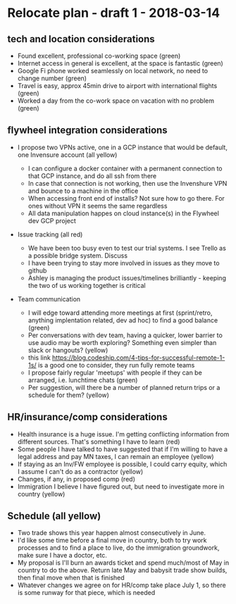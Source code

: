 # Relocate plan - draft 1 - 2018-03-14

## tech and location considerations
  - Found excellent, professional co-working space (green)
  - Internet access in general is excellent, at the space is fantastic (green)
  - Google Fi phone worked seamlessly on local network, no need to change number (green)
  - Travel is easy, approx 45min drive to airport with international flights (green)
  - Worked a day from the co-work space on vacation with no problem (green)

## flywheel integration considerations
  - I propose two VPNs active, one in a GCP instance that would be default, one Invensure account (all yellow)
    - I can configure a docker container with a permanent connection to that GCP instance, and do all ssh from there
    - In case that connection is not working, then use the Invenshure VPN and bounce to a machine in the office
    - When accessing front end of installs? Not sure how to go there. For ones without VPN it seems the same regardless
    - All data manipulation happes on cloud instance(s) in the Flywheel dev GCP project

  - Issue tracking (all red)
    - We have been too busy even to test our trial systems. I see Trello as a possible bridge system. Discuss
    - I have been trying to stay more involved in issues as they move to github
    - Ashley is managing the product issues/timelines brilliantly - keeping the two of us working together is critical

  - Team communication
    - I will edge toward attending more meetings at first (sprint/retro, anything implentation related, dev ad hoc) to find a good balance (green)
    - Per conversations with dev team, having a quicker, lower barrier to use audio may be worth exploring? Something even simpler than slack or hangouts? (yellow)
    - this link https://blog.codeship.com/4-tips-for-successful-remote-1-1s/ is a good one to consider, they run fully remote teams
    - I propose fairly regular 'meetups' with people if they can be arranged, i.e. lunchtime chats (green)
    - Per suggestion, will there be a number of planned return trips or a schedule for them? (yellow)

## HR/insurance/comp considerations
  - Health insurance is a huge issue. I'm getting conflicting information from different sources. That's something I have to learn (red)
  - Some people I have talked to have suggested that if I'm willing to have a legal address and pay MN taxes, I can remain an employee (yellow)
  - If staying as an Inv/FW employee is possible, I could carry equity, which I assume I can't do as a contractor (yellow)
  - Changes, if any, in proposed comp (red)
  - Immigration I believe I have figured out, but need to investigate more in country (yellow)

## Schedule (all yellow)
  - Two trade shows this year happen almost consecutively in June. 
  - I'd like some time before a final move in country, both to try work processes and to find a place to live, do the immigration groundwork, make sure I have a doctor, etc.
  - My proposal is I'll burn an awards ticket and spend much/most of May in country to do the above. Return late May and babysit trade show builds, then final move when that is finished
  - Whatever changes we agree on for HR/comp take place July 1, so there is some runway for that piece, which is needed
